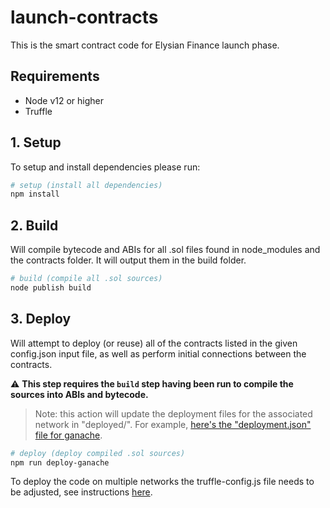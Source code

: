 # launch-contracts

This is the smart contract code for Elysian Finance launch phase. 


## Requirements
- Node v12 or higher
- Truffle 

## 1. Setup 

To setup and install dependencies please run:

```bash
# setup (install all dependencies)
npm install
```

## 2. Build
Will compile bytecode and ABIs for all .sol files found in node_modules and the contracts folder. It will output them in the build folder.

```bash
# build (compile all .sol sources)
node publish build 
```

## 3. Deploy
Will attempt to deploy (or reuse) all of the contracts listed in the given config.json input file, as well as perform initial connections between the contracts.

:warning: **This step requires the `build` step having been run to compile the sources into ABIs and bytecode.**

> Note: this action will update the deployment files for the associated network in "deployed/<network-name>". For example, [here's the "deployment.json" file for ganache](deployed/ganache/deployment.json).

```bash
# deploy (deploy compiled .sol sources)
npm run deploy-ganache
```

To deploy the code on multiple networks the truffle-config.js file needs to be adjusted, see instructions [here](https://trufflesuite.com/docs/truffle/reference/configuration#networks).

